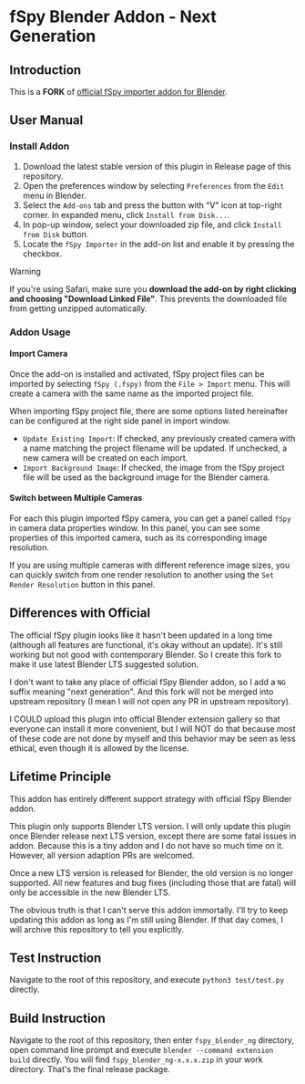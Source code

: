 # fSpy Blender Addon - Next Generation

## Introduction

This is a **FORK** of [official fSpy importer addon for Blender](https://github.com/stuffmatic/fSpy-Blender).

## User Manual

### Install Addon

1. Download the latest stable version of this plugin in Release page of this repository.
1. Open the preferences window by selecting `Preferences` from the `Edit` menu in Blender.
1. Select the `Add-ons` tab and press the button with "V" icon at top-right corner. In expanded menu, click `Install from Disk...`.
1. In pop-up window, select your downloaded zip file, and click `Install from Disk` button.
1. Locate the `fSpy Importer` in the add-on list and enable it by pressing the checkbox.

> [!WARNING]  
> If you're using Safari, make sure you __download the add-on by right clicking and choosing "Download Linked File"__. This prevents the downloaded file from getting unzipped automatically.

### Addon Usage

#### Import Camera

Once the add-on is installed and activated, fSpy project files can be imported by selecting `fSpy (.fspy)` from the `File > Import` menu. This will create a camera with the same name as the imported project file.

When importing fSpy project file, there are some options listed hereinafter can be configured at the right side panel in import window.

* `Update Existing Import`: If checked, any previously created camera with a name matching the project filename will be updated. If unchecked, a new camera will be created on each import. 
* `Import Background Image`: If checked, the image from the fSpy project file will be used as the background image for the Blender camera.

#### Switch between Multiple Cameras

For each this plugin imported fSpy camera, you can get a panel called `fSpy` in camera data properties window. In this panel, you can see some properties of this imported camera, such as its corresponding image resolution.

If you are using multiple cameras with different reference image sizes, you can quickly switch from one render resolution to another using the `Set Render Resolution` button in this panel.

## Differences with Official

The official fSpy plugin looks like it hasn't been updated in a long time (although all features are functional, it's okay without an update). It's still working but not good with contemporary Blender. So I create this fork to make it use latest Blender LTS suggested solution.

I don't want to take any place of official fSpy Blender addon, so I add a `NG` suffix meaning "next generation". And this fork will not be merged into upstream repository (I mean I will not open any PR in upstream repository).

I COULD upload this plugin into official Blender extension gallery so that everyone can install it more convenient, but I will NOT do that because most of these code are not done by myself and this behavior may be seen as less ethical, even though it is allowed by the license.

## Lifetime Principle

This addon has entirely different support strategy with official fSpy Blender addon.

This plugin only supports Blender LTS version. I will only update this plugin once Blender release next LTS version, except there are some fatal issues in addon. Because this is a tiny addon and I do not have so much time on it. However, all version adaption PRs are welcomed.

Once a new LTS version is released for Blender, the old version is no longer supported. All new features and bug fixes (including those that are fatal) will only be accessible in the new Blender LTS.

The obvious truth is that I can't serve this addon immortally. I'll try to keep updating this addon as long as I'm still using Blender. If that day comes, I will archive this repository to tell you explicitly.

## Test Instruction

Navigate to the root of this repository, and execute `python3 test/test.py` directly.

## Build Instruction

Navigate to the root of this repository, then enter `fspy_blender_ng` directory, open command line prompt and execute `blender --command extension build` directly. You will find `fspy_blender_ng-x.x.x.zip` in your work directory. That's the final release package.
